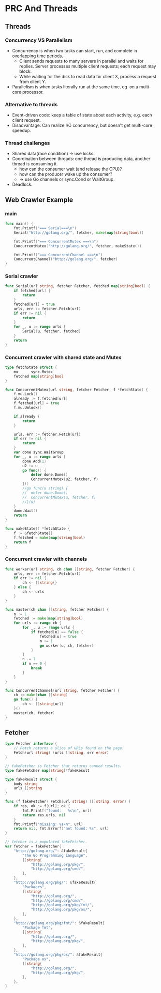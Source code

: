 # PRC And Threads

## Threads 

### Concurrency VS Parallelism  
* Concurrency is when two tasks can start, run, and complete in overlapping time periods.  
   * Client sends requests to many servers in parallel and waits for replies.
    Server processes multiple client requests; each request may block.  
   * While waiting for the disk to read data for client X,
      process a request from client Y.    
* Parallelism is when tasks literally run at the same time, eg. on a multi-core processor.  

### Alternative to threads  
* Event-driven code:  keep a table of state about each activity, e.g. each client request.  
* Disadvantage: Can realize I/O concurrency, but doesn't get multi-core speedup.  

### Thread challenges  
* Shared data(race condition) -> use locks.  
* Coordination between threads: one thread is producing data, another thread is consuming it.  
  * how can the consumer wait (and release the CPU)?  
  * how can the producer wake up the consumer?  
  * -> use Go channels or sync.Cond or WaitGroup.  
* Deadlock.  


## Web Crawler Example  

### main  
```go
func main() {
	fmt.Printf("=== Serial===\n")
	Serial("http://golang.org/", fetcher, make(map[string]bool))

	fmt.Printf("=== ConcurrentMutex ===\n")
	ConcurrentMutex("http://golang.org/", fetcher, makeState())

	fmt.Printf("=== ConcurrentChannel ===\n")
	ConcurrentChannel("http://golang.org/", fetcher)
}

```

### Serial crawler 
```go
func Serial(url string, fetcher Fetcher, fetched map[string]bool) {
	if fetched[url] {
		return
	}
	fetched[url] = true
	urls, err := fetcher.Fetch(url)
	if err != nil {
		return
	}
	for _, u := range urls {
		Serial(u, fetcher, fetched)
	}
	return
}
```

### Concurrent crawler with shared state and Mutex  

```go
type fetchState struct {
	mu      sync.Mutex
	fetched map[string]bool
}

func ConcurrentMutex(url string, fetcher Fetcher, f *fetchState) {
	f.mu.Lock()
	already := f.fetched[url]
	f.fetched[url] = true
	f.mu.Unlock()

	if already {
		return
	}

	urls, err := fetcher.Fetch(url)
	if err != nil {
		return
	}
	var done sync.WaitGroup
	for _, u := range urls {
		done.Add(1)
        u2 := u
		go func() {
			defer done.Done()
			ConcurrentMutex(u2, fetcher, f)
		}()
		//go func(u string) {
		//	defer done.Done()
		//	ConcurrentMutex(u, fetcher, f)
		//}(u)
	}
	done.Wait()
	return
}

func makeState() *fetchState {
	f := &fetchState{}
	f.fetched = make(map[string]bool)
	return f
}

```

### Concurrent crawler with channels  
```go
func worker(url string, ch chan []string, fetcher Fetcher) {
	urls, err := fetcher.Fetch(url)
	if err != nil {
		ch <- []string{}
	} else {
		ch <- urls
	}
}

func master(ch chan []string, fetcher Fetcher) {
	n := 1
	fetched := make(map[string]bool)
	for urls := range ch {
		for _, u := range urls {
			if fetched[u] == false {
				fetched[u] = true
				n += 1
				go worker(u, ch, fetcher)
			}
		}
		n -= 1
		if n == 0 {
			break
		}
	}
}

func ConcurrentChannel(url string, fetcher Fetcher) {
	ch := make(chan []string)
	go func() {
		ch <- []string{url}
	}()
	master(ch, fetcher)
}
```
## Fetcher  

```go
type Fetcher interface {
	// Fetch returns a slice of URLs found on the page.
	Fetch(url string) (urls []string, err error)
}

// fakeFetcher is Fetcher that returns canned results.
type fakeFetcher map[string]*fakeResult

type fakeResult struct {
	body string
	urls []string
}

func (f fakeFetcher) Fetch(url string) ([]string, error) {
	if res, ok := f[url]; ok {
		fmt.Printf("found:   %s\n", url)
		return res.urls, nil
	}
	fmt.Printf("missing: %s\n", url)
	return nil, fmt.Errorf("not found: %s", url)
}

// fetcher is a populated fakeFetcher.
var fetcher = fakeFetcher{
	"http://golang.org/": &fakeResult{
		"The Go Programming Language",
		[]string{
			"http://golang.org/pkg/",
			"http://golang.org/cmd/",
		},
	},
	"http://golang.org/pkg/": &fakeResult{
		"Packages",
		[]string{
			"http://golang.org/",
			"http://golang.org/cmd/",
			"http://golang.org/pkg/fmt/",
			"http://golang.org/pkg/os/",
		},
	},
	"http://golang.org/pkg/fmt/": &fakeResult{
		"Package fmt",
		[]string{
			"http://golang.org/",
			"http://golang.org/pkg/",
		},
	},
	"http://golang.org/pkg/os/": &fakeResult{
		"Package os",
		[]string{
			"http://golang.org/",
			"http://golang.org/pkg/",
		},
	},
}
```

 